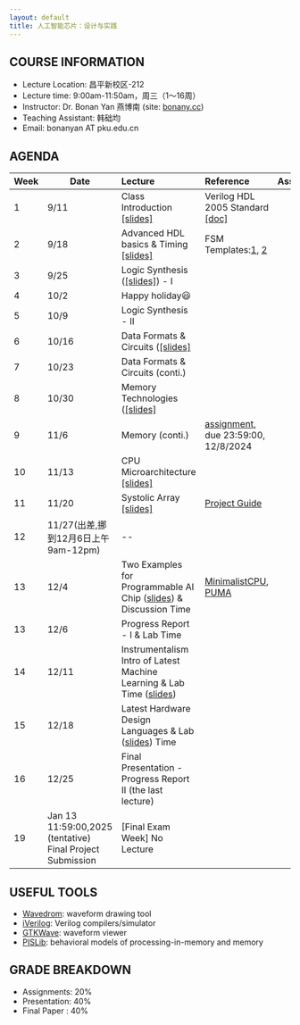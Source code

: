 ```yaml
---
layout: default
title: 人工智能芯片：设计与实践
---
```


## COURSE INFORMATION

- Lecture Location: 昌平新校区-212
- Lecture time:	9:00am-11:50am，周三（1～16周）
- Instructor: Dr. Bonan Yan 燕博南 (site: [bonany.cc](https://bonany.cc))
- Teaching Assistant: 韩础均
- Email:	bonanyan AT pku.edu.cn

## AGENDA

| Week | Date                                                      | Lecture                                                                                            | Reference                                                                                                | Assignment |
| ---- | --------------------------------------------------------- | :------------------------------------------------------------------------------------------------- | :------------------------------------------------------------------------------------------------------- | ---------- |
| 1    | 9/11                                                      | Class Introduction [\[slides\]](/assets/lec/Lec1_intro.pdf)                                        | Verilog HDL 2005 Standard [\[doc\]](/assets/lec/IEEE.1364-2005_Verilog2005.pdf)                          |            |
| 2    | 9/18                                                      | Advanced HDL basics & Timing [\[slides\]](/assets/lec/Lec2_verilog.pdf)                            | FSM Templates:[1](/assets/other/mealy_state_machine_v.zip), [2](/assets/other/moore_state_machine_v.zip) |            |
| 3    | 9/25                                                      | Logic Synthesis ([\[slides\]](/assets/lec/Lec3_logicsyn.pdf)) - I                                  |                                                                                                          |            |
| 4    | 10/2                                                      | Happy holiday😃                                                                                   |                                                                                                          |            |
| 5    | 10/9                                                      | Logic Synthesis - II                                                                               |                                                                                                          |            |
| 6    | 10/16                                                     | Data Formats & Circuits ([\[slides\]](/assets/lec/Lec4_arithmetics.pdf)                            |                                                                                                          |            |
| 7    | 10/23                                                     | Data Formats & Circuits (conti.)                                                                   |                                                                                                          |            |
| 8    | 10/30                                                     | Memory   Technologies ([\[slides\]](/assets/lec/Lec5_memory.pdf)                                   |                                                                                                          |            |
| 9    | 11/6                                                      | Memory (conti.)                                                                                    | [assignment,](/assets/assignment/assignment.pdf) due 23:59:00, 12/8/2024                                 |            |
| 10   | 11/13                                                     | CPU Microarchitecture [\[slides\]](/assets/lec/Lec6_cpuArch.pdf)                                   |                                                                                                          |            |
| 11   | 11/20                                                     | Systolic Array [\[slides\]](/assets/lec/Lec7_systolic.pdf)                                         | [Project Guide](/assets/lec/ProjectGuide.pdf)                                                            |            |
| 12   | 11/27(出差,挪到12月6日上午9am-12pm)                       | --                                                                                                 |                                                                                                          |            |
| 13   | 12/4                                                      | Two Examples for Programmable AI Chip ([slides](/assets/lec/Lec8_2examples.pdf)) & Discussion Time | [MinimalistCPU](/assets/assignment/MinimalistCPU_v2.tar.gz), [PUMA](/assets/lec/PUMA.pdf)                |            |
| 13   | 12/6                                                      | Progress Report - I & Lab Time                                                                     |                                                                                                          |            |
| 14   | 12/11                                                     | Instrumentalism Intro of Latest Machine Learning & Lab Time ([slides](/assets/lec/Lec8_nn.pdf))                                        |                                                                                                          |            |
| 15   | 12/18                                                     | Latest Hardware Design Languages & Lab ([slides](/assets/lec/Lec9_advflow.pdf)) Time                                                        |                                                                                                          |            |
| 16   | 12/25                                                     | Final Presentation - Progress Report II (the last lecture)                                         |                                                                                                          |            |
| 19   | Jan 13 11:59:00,2025 (tentative) Final Project Submission | [Final Exam Week] No Lecture                                                                       |                                                                                                          |            |

## USEFUL TOOLS

- [Wavedrom](https://wavedrom.com): waveform drawing tool
- [iVerilog](https://github.com/steveicarus/iverilog): Verilog compilers/simulator
- [GTKWave](https://gtkwave.sourceforge.net): waveform viewer
- [PISLib](https://bonany.gitlab.io/pis/): behavioral models of processing-in-memory and memory


## GRADE BREAKDOWN

- Assignments: 20%
- Presentation: 40%
- Final Paper : 40%
